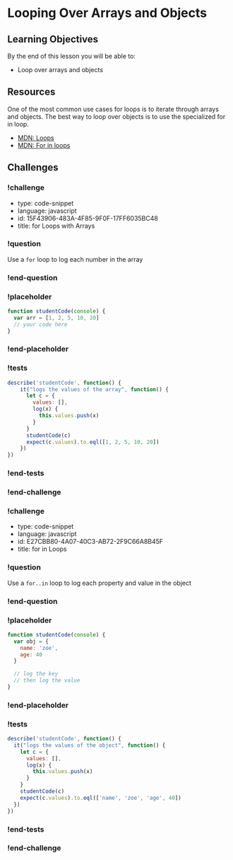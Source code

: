 # Looping Over Arrays and Objects

## Learning Objectives

By the end of this lesson you will be able to:

* Loop over arrays and objects

## Resources

One of the most common use cases for loops is to iterate through arrays and objects. The
best way to loop over objects is to use the specialized for in loop.

* [MDN: Loops](https://developer.mozilla.org/en-US/docs/Web/JavaScript/Guide/Loops_and_iteration)
* [MDN: For in loops](https://developer.mozilla.org/en-US/docs/Web/JavaScript/Reference/Statements/for...in)

## Challenges

<!-- Question -->

### !challenge

* type: code-snippet
* language: javascript
* id: 15F43906-483A-4F85-9F0F-17FF6035BC48
* title: for Loops with Arrays

### !question

Use a `for` loop to log each number in the array

### !end-question

### !placeholder

```js
function studentCode(console) {
  var arr = [1, 2, 5, 10, 20]
  // your code here
}
```

### !end-placeholder

### !tests

```js
describe('studentCode', function() {
    it("logs the values of the array", function() {
      let c = {
        values: [],
        log(x) {
          this.values.push(x)
        }
      }
      studentCode(c)
      expect(c.values).to.eql([1, 2, 5, 10, 20])
    })
})
```
### !end-tests

### !end-challenge

<!-- Question -->

### !challenge

* type: code-snippet
* language: javascript
* id: E27CBB80-4A07-40C3-AB72-2F9C66A8B45F
* title: for in Loops

### !question

Use a `for..in` loop to log each property and value in the object

### !end-question

### !placeholder

```js
function studentCode(console) {
  var obj = {
    name: 'zoe',
    age: 40
  }

  // log the key
  // then log the value
}
```

### !end-placeholder

### !tests

```js
describe('studentCode', function() {
  it("logs the values of the object", function() {
    let c = {
      values: [],
      log(x) {
        this.values.push(x)
      }
    }
    studentCode(c)
    expect(c.values).to.eql(['name', 'zoe', 'age', 40])
  })
})
```

### !end-tests

### !end-challenge
